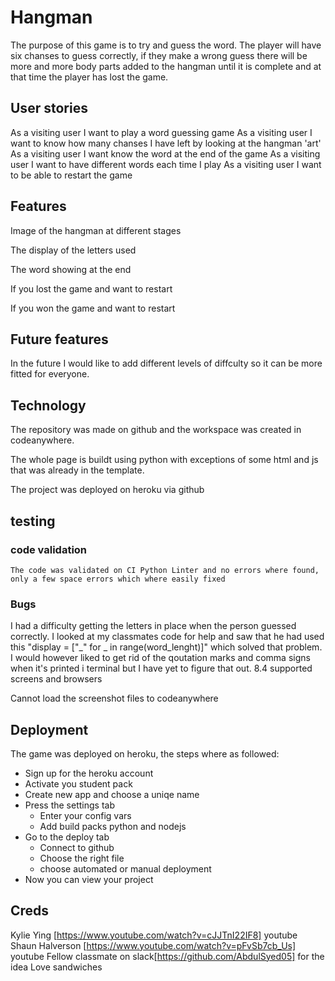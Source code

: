 # Hangman

The purpose of this game is to try and guess the word. The player will have six chanses to guess correctly, if they make a wrong guess there will be more and more body parts added to the hangman until it is complete and at that time the player has lost the game. 

## User stories

As a visiting user I want to play a word guessing game
As a visiting user I want to know how many chanses I have left by looking at the hangman 'art'
As a visiting user I want know the word at the end of the game
As a visiting user I want to have different words each time I play
As a visiting user I want to be able to restart the game

## Features

Image of the hangman at different stages

The display of the letters used

The word showing at the end

If you lost the game and want to restart

If you won the game and want to restart

## Future features

In the future I would like to add different levels of diffculty so it can be more fitted for everyone. 

## Technology

The repository was made on github and the workspace was created in codeanywhere.

The whole page is buildt using python with exceptions of some html and js that was already in the template.

The project was deployed on heroku via github

## testing

   ### code validation

    The code was validated on CI Python Linter and no errors where found, only a few space errors which where easily fixed
    
   ### Bugs

   I had a difficulty getting the letters in place when the person guessed correctly. I looked at my classmates code for help and saw that he had used this "display = ["_" for _ in range(word_lenght)]" which solved that problem. I would however liked to get rid of the qoutation marks and comma signs when it's printed i terminal but I have yet to figure that out.
   8.4 supported screens and browsers

   Cannot load the screenshot files to codeanywhere

## Deployment

The game was deployed on heroku, the steps where as followed:

 * Sign up for the heroku account
 * Activate you student pack
 * Create new app and choose a uniqe name
 * Press the settings tab
    * Enter your config vars
    * Add  build packs python and nodejs
* Go to the deploy tab
    * Connect to github
    * Choose the right file
    * choose automated or manual deployment
* Now you can view your project

## Creds

Kylie Ying [https://www.youtube.com/watch?v=cJJTnI22IF8] youtube
Shaun Halverson [https://www.youtube.com/watch?v=pFvSb7cb_Us] youtube
Fellow classmate on slack[https://github.com/AbdulSyed05] for the idea
Love sandwiches 